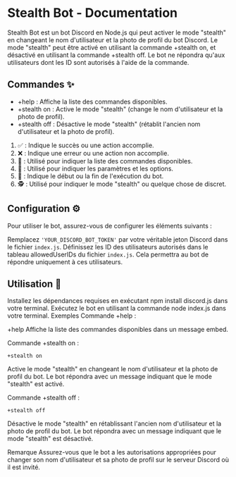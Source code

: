 # Stealth Bot - Documentation
Stealth Bot est un bot Discord en Node.js qui peut activer le mode "stealth" en changeant le nom d'utilisateur et la photo de profil du bot Discord. Le mode "stealth" peut être activé en utilisant la commande +stealth on, et désactivé en utilisant la commande +stealth off. Le bot ne répondra qu'aux utilisateurs dont les ID sont autorisés à l'aide de la commande.

## Commandes ✨
- +help : Affiche la liste des commandes disponibles.
- +stealth on : Active le mode "stealth" (change le nom d'utilisateur et la photo de profil).
- +stealth off : Désactive le mode "stealth" (rétablit l'ancien nom d'utilisateur et la photo de profil).

1. ✅ : Indique le succès ou une action accomplie.
2. ❌ : Indique une erreur ou une action non accomplie.
3. 📜 : Utilisé pour indiquer la liste des commandes disponibles.
4. 🔧 : Utilisé pour indiquer les paramètres et les options.
5. 🤖 : Indique le début ou la fin de l'exécution du bot.
6. 🕵️ : Utilisé pour indiquer le mode "stealth" ou quelque chose de discret.

## Configuration ⚙️
Pour utiliser le bot, assurez-vous de configurer les éléments suivants :

Remplacez `'YOUR_DISCORD_BOT_TOKEN'` par votre véritable jeton Discord dans le fichier `index.js`.
Définissez les ID des utilisateurs autorisés dans le tableau allowedUserIDs du fichier `index.js`. Cela permettra au bot de répondre uniquement à ces utilisateurs.

## Utilisation 🤔
Installez les dépendances requises en exécutant npm install discord.js dans votre terminal.
Exécutez le bot en utilisant la commande node index.js dans votre terminal.
Exemples
Commande +help :

+help
Affiche la liste des commandes disponibles dans un message embed.

Commande +stealth on :

`+stealth on`

Active le mode "stealth" en changeant le nom d'utilisateur et la photo de profil du bot. Le bot répondra avec un message indiquant que le mode "stealth" est activé.

Commande +stealth off :

`+stealth off`

Désactive le mode "stealth" en rétablissant l'ancien nom d'utilisateur et la photo de profil du bot. Le bot répondra avec un message indiquant que le mode "stealth" est désactivé.

Remarque
Assurez-vous que le bot a les autorisations appropriées pour changer son nom d'utilisateur et sa photo de profil sur le serveur Discord où il est invité.
